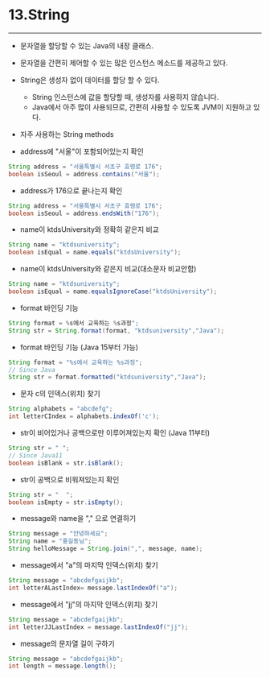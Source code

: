 # 13.String
---
* 문자열을 할당할 수 있는 Java의 내장 클래스.
* 문자열을 간편히 제어할 수 있는 많은 인스턴스 메소드를 제공하고 있다.
* String은 생성자 없이 데이터를 할당 할 수 있다.
    * String  인스턴스에 값을 할당할 때, 생성자를 사용하지 않습니다.
    * Java에서 아주 많이 사용되므로, 간편히 사용할 수 있도록 JVM이 지원하고 있다.

* 자주 사용하는 String methods
  
* address에 "서울"이 포함되어있는지 확인
```java
String address = "서울특별시 서초구 효령로 176";
boolean isSeoul = address.contains("서울");
```

* address가 176으로 끝나는지 확인
```java
String address = "서울특별시 서초구 효령로 176";
boolean isSeoul = address.endsWith("176");
```

* name이 ktdsUniversity와 정확히 같은지 비교
```java
String name = "ktdsuniversity";
boolean isEqual = name.equals("ktdsUniversity");
```

* name이 ktdsUniversity와 같은지 비교(대소문자 비교안함)
```java
String name = "ktdsuniversity";
boolean isEqual = name.equalsIgnoreCase("ktdsUniversity");
```

* format 바인딩 기능
```java
String format = %s에서 교육하는 %s과정";
String str = String.format(format, "ktdsuniversity","Java");
```

* format 바인딩 기능 (Java 15부터 가능)
```java
String format = "%s에서 교육하는 %s과정";
// Since Java
String str = format.formatted("ktdsuniversity","Java");
```

* 문자 c의 인덱스(위치) 찾기
```java
String alphabets = "abcdefg";
int letterCIndex = alphabets.indexOf('c');
```

* str이 비어있거나 공백으로만 이루어져있는지 확인 (Java 11부터)
```java
String str = " ";
// Since Java11
boolean isBlank = str.isBlank();
```

* str이 공백으로 비워져있는지 확인
```java
String str = "  ";
boolean isEmpty = str.isEmpty();
```

* message와 name을 "," 으로 연결하기
```java
String message = "안녕하세요";
String name = "홍길동님";
String helloMessage = String.join(",", message, name);
```

* message에서 "a"의 마지막 인덱스(위치) 찾기
```java
String message = "abcdefgaijkb";
int letterALastIndex= message.lastIndexOf("a");
```

* message에서 "jj"의 마지막 인덱스(위치) 찾기
```java
String message = "abcdefgaijkb";
int letterJJLastIndex = message.lastIndexOf("jj");
```
* message의 문자열 길이 구하기
``` java
String message = "abcdefgaijkb";
int length = message.length();
```
